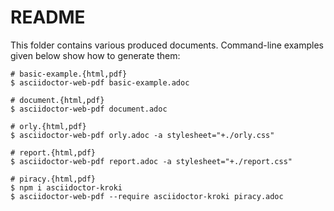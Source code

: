 # README

This folder contains various produced documents. Command-line examples given below show how to generate them:

```console
# basic-example.{html,pdf}
$ asciidoctor-web-pdf basic-example.adoc

# document.{html,pdf}
$ asciidoctor-web-pdf document.adoc

# orly.{html,pdf}
$ asciidoctor-web-pdf orly.adoc -a stylesheet="+./orly.css"

# report.{html,pdf}
$ asciidoctor-web-pdf report.adoc -a stylesheet="+./report.css"

# piracy.{html,pdf}
$ npm i asciidoctor-kroki
$ asciidoctor-web-pdf --require asciidoctor-kroki piracy.adoc 
```


